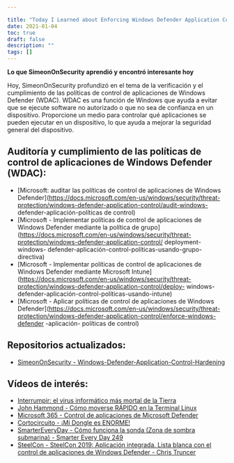 ```yaml
---

title: "Today I Learned about Enforcing Windows Defender Application Control (WDAC) Policies"
date: 2021-01-04
toc: true
draft: false
description: ""
tags: []
---
```


 **Lo que SimeonOnSecurity aprendió y encontró interesante hoy**  Hoy, SimeonOnSecurity profundizó en el tema de la verificación y el cumplimiento de las políticas de control de aplicaciones de Windows Defender (WDAC). WDAC es una función de Windows que ayuda a evitar que se ejecute software no autorizado o que no sea de confianza en un dispositivo. Proporcione un medio para controlar qué aplicaciones se pueden ejecutar en un dispositivo, lo que ayuda a mejorar la seguridad general del dispositivo.  ## Auditoría y cumplimiento de las políticas de control de aplicaciones de Windows Defender (WDAC): - [Microsoft: auditar las políticas de control de aplicaciones de Windows Defender](https://docs.microsoft.com/en-us/windows/security/threat-protection/windows-defender-application-control/audit-windows- defender-aplicación-políticas de control) - [Microsoft - Implementar políticas de control de aplicaciones de Windows Defender mediante la política de grupo](https://docs.microsoft.com/en-us/windows/security/threat-protection/windows-defender-application-control/ deployment-windows- defender-aplicación-control-políticas-usando-grupo-directiva) - [Microsoft - Implementar políticas de control de aplicaciones de Windows Defender mediante Microsoft Intune](https://docs.microsoft.com/en-us/windows/security/threat-protection/windows-defender-application-control/deploy- windows- defender-aplicación-control-políticas-usando-intune) - [Microsoft - Aplicar políticas de control de aplicaciones de Windows Defender](https://docs.microsoft.com/en-us/windows/security/threat-protection/windows-defender-application-control/enforce-windows-defender -aplicación- políticas de control)  ## Repositorios actualizados: - [SimeonOnSecurity - Windows-Defender-Application-Control-Hardening](https://github.com/simeononsecurity/Windows-Defender-Application-Control-Hardening)  ## Vídeos de interés: - [Interrumpir: el virus informático más mortal de la Tierra](https://www.youtube.com/watch?v=6w3wr691uss) - [John Hammond - Cómo moverse RÁPIDO en la Terminal Linux](https://www.youtube.com/watch?v=5-_bUD6oMok) - [Microsoft 365 - Control de aplicaciones de Microsoft Defender](https://www.youtube.com/watch?v=r2m156VWg_c) - [Cortocircuito - ¡Mi Dongle es ENORME!](https://www.youtube.com/watch?v=N2r10vOzxh4) - [SmarterEveryDay - Cómo funciona la sonda (Zona de sombra submarina) - Smarter Every Day 249](https://www.youtube.com/watch?v=AqqaYs7LjlM) - [SteelCon - SteelCon 2019: Aplicación integrada. Lista blanca con el control de aplicaciones de Windows Defender - Chris Truncer](https://www.youtube.com/watch?v=DQth-gVXRS0)